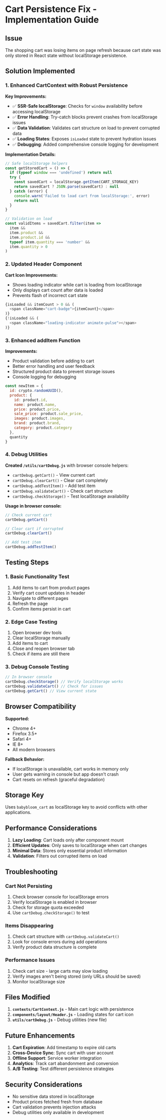 # Cart Persistence Fix - Implementation Guide

## Issue
The shopping cart was losing items on page refresh because cart state was only stored in React state without localStorage persistence.

## Solution Implemented

### 1. Enhanced CartContext with Robust Persistence

**Key Improvements:**
- ✅ **SSR-Safe localStorage**: Checks for `window` availability before accessing localStorage
- ✅ **Error Handling**: Try-catch blocks prevent crashes from localStorage issues
- ✅ **Data Validation**: Validates cart structure on load to prevent corrupted data
- ✅ **Loading States**: Exposes `isLoaded` state to prevent hydration issues
- ✅ **Debugging**: Added comprehensive console logging for development

**Implementation Details:**
```javascript
// Safe localStorage helpers
const getStoredCart = () => {
  if (typeof window === 'undefined') return null
  try {
    const savedCart = localStorage.getItem(CART_STORAGE_KEY)
    return savedCart ? JSON.parse(savedCart) : null
  } catch (error) {
    console.warn('Failed to load cart from localStorage:', error)
    return null
  }
}

// Validation on load
const validItems = savedCart.filter(item => 
  item && 
  item.product && 
  item.product.id && 
  typeof item.quantity === 'number' && 
  item.quantity > 0
)
```

### 2. Updated Header Component

**Cart Icon Improvements:**
- Shows loading indicator while cart is loading from localStorage
- Only displays cart count after data is loaded
- Prevents flash of incorrect cart state

```javascript
{isLoaded && itemCount > 0 && (
  <span className="cart-badge">{itemCount}</span>
)}
{!isLoaded && (
  <span className="loading-indicator animate-pulse"></span>
)}
```

### 3. Enhanced addItem Function

**Improvements:**
- Product validation before adding to cart
- Better error handling and user feedback
- Structured product data to prevent storage issues
- Console logging for debugging

```javascript
const newItem = { 
  id: crypto.randomUUID(), 
  product: {
    id: product.id,
    name: product.name,
    price: product.price,
    sale_price: product.sale_price,
    images: product.images,
    brand: product.brand,
    category: product.category
  }, 
  quantity 
}
```

### 4. Debug Utilities

**Created `/utils/cartDebug.js`** with browser console helpers:
- `cartDebug.getCart()` - View current cart
- `cartDebug.clearCart()` - Clear cart completely
- `cartDebug.addTestItem()` - Add test item
- `cartDebug.validateCart()` - Check cart structure
- `cartDebug.checkStorage()` - Test localStorage availability

**Usage in browser console:**
```javascript
// Check current cart
cartDebug.getCart()

// Clear cart if corrupted
cartDebug.clearCart()

// Add test item
cartDebug.addTestItem()
```

## Testing Steps

### 1. Basic Functionality Test
1. Add items to cart from product pages
2. Verify cart count updates in header
3. Navigate to different pages
4. Refresh the page
5. Confirm items persist in cart

### 2. Edge Case Testing
1. Open browser dev tools
2. Clear localStorage manually
3. Add items to cart
4. Close and reopen browser tab
5. Check if items are still there

### 3. Debug Console Testing
```javascript
// In browser console
cartDebug.checkStorage() // Verify localStorage works
cartDebug.validateCart() // Check for issues
cartDebug.getCart() // View current state
```

## Browser Compatibility

**Supported:**
- Chrome 4+
- Firefox 3.5+
- Safari 4+
- IE 8+
- All modern browsers

**Fallback Behavior:**
- If localStorage is unavailable, cart works in memory only
- User gets warning in console but app doesn't crash
- Cart resets on refresh (graceful degradation)

## Storage Key

Uses `babybloom_cart` as localStorage key to avoid conflicts with other applications.

## Performance Considerations

1. **Lazy Loading**: Cart loads only after component mount
2. **Efficient Updates**: Only saves to localStorage when cart changes
3. **Minimal Data**: Stores only essential product information
4. **Validation**: Filters out corrupted items on load

## Troubleshooting

### Cart Not Persisting
1. Check browser console for localStorage errors
2. Verify localStorage is enabled in browser
3. Check for storage quota exceeded
4. Use `cartDebug.checkStorage()` to test

### Items Disappearing
1. Check cart structure with `cartDebug.validateCart()`
2. Look for console errors during add operations
3. Verify product data structure is complete

### Performance Issues
1. Check cart size - large carts may slow loading
2. Verify images aren't being stored (only URLs should be saved)
3. Monitor localStorage size

## Files Modified

1. **`contexts/CartContext.js`** - Main cart logic with persistence
2. **`components/layout/Header.js`** - Loading states for cart icon
3. **`utils/cartDebug.js`** - Debug utilities (new file)

## Future Enhancements

1. **Cart Expiration**: Add timestamp to expire old carts
2. **Cross-Device Sync**: Sync cart with user account
3. **Offline Support**: Service worker integration
4. **Analytics**: Track cart abandonment and conversion
5. **A/B Testing**: Test different persistence strategies

## Security Considerations

- No sensitive data stored in localStorage
- Product prices fetched fresh from database
- Cart validation prevents injection attacks
- Debug utilities only available in development
